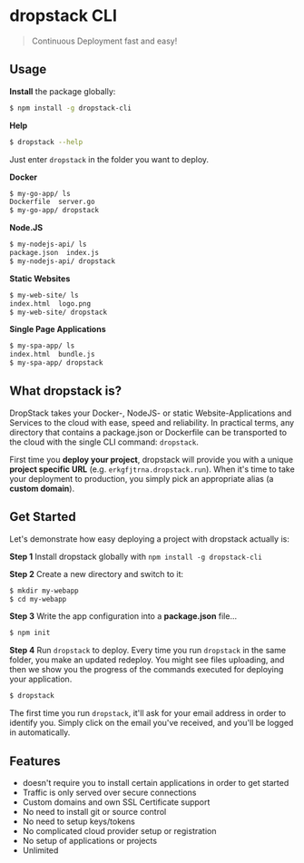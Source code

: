 # dropstack CLI

> Continuous Deployment fast and easy!

## Usage

__Install__ the package globally:

```bash
$ npm install -g dropstack-cli
```
__Help__
```bash
$ dropstack --help
```

Just enter `dropstack` in the folder you want to deploy.

__Docker__
```bash
$ my-go-app/ ls
Dockerfile  server.go
$ my-go-app/ dropstack
```

__Node.JS__
```bash
$ my-nodejs-api/ ls
package.json  index.js
$ my-nodejs-api/ dropstack
```

__Static Websites__
```bash
$ my-web-site/ ls
index.html  logo.png
$ my-web-site/ dropstack
```

__Single Page Applications__
```bash
$ my-spa-app/ ls
index.html  bundle.js
$ my-spa-app/ dropstack
```

## What dropstack is?

DropStack takes your Docker-, NodeJS- or static Website-Applications and Services to the cloud with ease, speed and reliability. In practical terms, any directory that contains a package.json or Dockerfile can be transported to the cloud with the single CLI command: `dropstack`.

First time you __deploy your project__, dropstack will provide you with a unique __project specific URL__ (e.g. `erkgfjtrna.dropstack.run`). When it's time to take your deployment to production, you simply pick an appropriate alias (a __custom domain__).

## Get Started

Let's demonstrate how easy deploying a project with dropstack actually is:

__Step 1__ Install dropstack globally with `npm install -g dropstack-cli`<br/>

__Step 2__ Create a new directory and switch to it:
```bash
$ mkdir my-webapp
$ cd my-webapp
```

__Step 3__ Write the app configuration into a __package.json__ file...
```bash
$ npm init
```

__Step 4__ Run `dropstack` to deploy. Every time you run `dropstack` in the same folder, you make an updated redeploy. You might see files uploading, and then we show you the progress of the commands executed for deploying your application.

```bash
$ dropstack
```

The first time you run `dropstack`, it'll ask for your email address in order to identify you. Simply click on the email you've received, and you'll be logged in automatically.


## Features

* doesn't require you to install certain applications in order to get started
* Traffic is only served over secure connections
* Custom domains and own SSL Certificate support
* No need to install git or source control
* No need to setup keys/tokens
* No complicated cloud provider setup or registration
* No setup of applications or projects
* Unlimited
